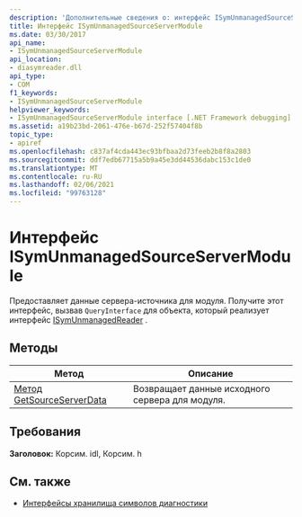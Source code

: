 ```yaml
---
description: 'Дополнительные сведения о: интерфейс ISymUnmanagedSourceServerModule'
title: Интерфейс ISymUnmanagedSourceServerModule
ms.date: 03/30/2017
api_name:
- ISymUnmanagedSourceServerModule
api_location:
- diasymreader.dll
api_type:
- COM
f1_keywords:
- ISymUnmanagedSourceServerModule
helpviewer_keywords:
- ISymUnmanagedSourceServerModule interface [.NET Framework debugging]
ms.assetid: a19b23bd-2061-476e-b67d-252f57404f8b
topic_type:
- apiref
ms.openlocfilehash: c837af4cda443ec93bfbaa2d73feeb2b8f8a2803
ms.sourcegitcommit: ddf7edb67715a5b9a45e3dd44536dabc153c1de0
ms.translationtype: MT
ms.contentlocale: ru-RU
ms.lasthandoff: 02/06/2021
ms.locfileid: "99763128"
---
```

# <a name="isymunmanagedsourceservermodule-interface"></a>Интерфейс ISymUnmanagedSourceServerModule

Предоставляет данные сервера-источника для модуля. Получите этот интерфейс, вызвав `QueryInterface` для объекта, который реализует интерфейс [ISymUnmanagedReader](isymunmanagedreader-interface.md) .  
  
## <a name="methods"></a>Методы  
  
|Метод|Описание|  
|------------|-----------------|  
|[Метод GetSourceServerData](isymunmanagedsourceservermodule-getsourceserverdata-method.md)|Возвращает данные исходного сервера для модуля.|  
  
## <a name="requirements"></a>Требования  

 **Заголовок:** Корсим. idl, Корсим. h  
  
## <a name="see-also"></a>См. также

- [Интерфейсы хранилища символов диагностики](diagnostics-symbol-store-interfaces.md)
